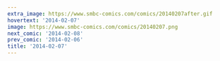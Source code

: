 ```yaml
---
extra_image: https://www.smbc-comics.com/comics/20140207after.gif
hovertext: '2014-02-07'
image: https://www.smbc-comics.com/comics/20140207.png
next_comic: '2014-02-08'
prev_comic: '2014-02-06'
title: '2014-02-07'
---
```


